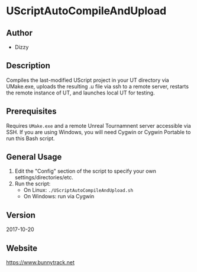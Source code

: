 # UScriptAutoCompileAndUpload

## Author
* Dizzy

## Description
Compiles the last-modified UScript project in your UT directory via UMake.exe, uploads the resulting .u file via ssh to a remote server, restarts the remote instance of UT, and launches local UT for testing.

## Prerequisites
Requires `UMake.exe` and a remote Unreal Tournamnent server accessible via SSH.
If you are using Windows, you will need Cygwin or Cygwin Portable to run this Bash script.

## General Usage
1. Edit the "Config" section of the script to specify your own settings/directories/etc.
2. Run the script:
    * On Linux: `./UScriptAutoCompileAndUpload.sh`
    * On Windows: run via Cygwin

## Version
2017-10-20

## Website
https://www.bunnytrack.net

